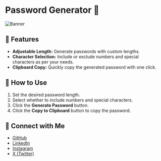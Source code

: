 # Password Generator 🔐

![Banner](https://github.com/xshshahab/React_ui_Code/blob/main/password_generator/showcase/showcase.png)

## 🚀 Features

- **Adjustable Length:** Generate passwords with custom lengths.
- **Character Selection:** Include or exclude numbers and special characters as per your needs.
- **Clipboard Copy:** Quickly copy the generated password with one click.

## 🔧 How to Use

1. Set the desired password length.
2. Select whether to include numbers and special characters.
3. Click the **Generate Password** button.
4. Click the **Copy to Clipboard** button to copy the password.

## 📱 Connect with Me

- [GitHub](https://github.com/xshshahab)
- [LinkedIn](https://www.linkedin.com/in/mdshahabuddin82/)
- [Instagram](https://www.instagram.com/xsh_shahab)
- [X (Twitter)](https://x.com/xsh_shahab)
